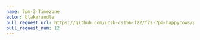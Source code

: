 ```yaml
---
name: 7pm-3-Timezone
actor: blakerandle
pull_request_url: https://github.com/ucsb-cs156-f22/f22-7pm-happycows/pull/12
pull_request_num: 12
---
```

